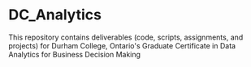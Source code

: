 # DC_Analytics
This repository contains deliverables (code, scripts, assignments, and projects) for Durham College, Ontario's Graduate Certificate in Data Analytics for Business Decision Making

